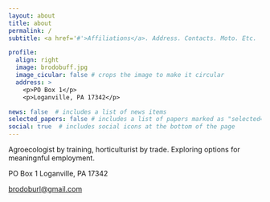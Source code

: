 ```yaml
---
layout: about
title: about
permalink: /
subtitle: <a href='#'>Affiliations</a>. Address. Contacts. Moto. Etc.

profile:
  align: right
  image: brodobuff.jpg
  image_cicular: false # crops the image to make it circular
  address: >
    <p>PO Box 1</p>
    <p>Loganville, PA 17342</p>

news: false  # includes a list of news items
selected_papers: false # includes a list of papers marked as "selected={true}"
social: true  # includes social icons at the bottom of the page
---
```


Agroecologist by training, horticulturist by trade. Exploring options for meaningnful employment.

PO Box 1
Loganville, PA
17342

brodoburl@gmail.com
